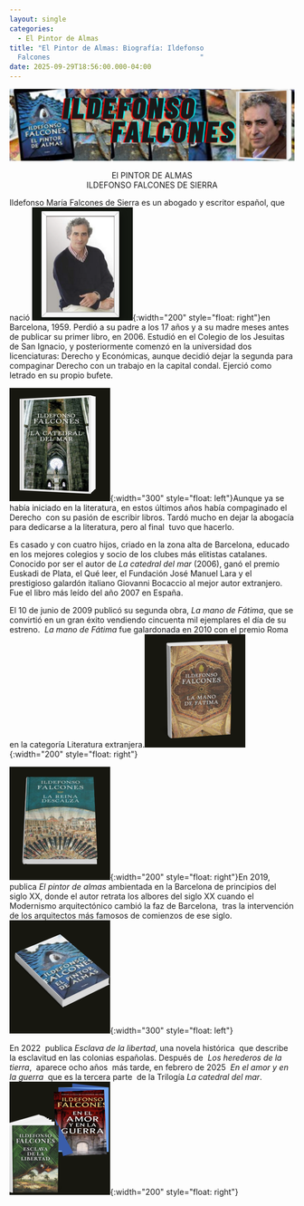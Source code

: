 ```yaml
---
layout: single
categories:
  - El Pintor de Almas
title: "El Pintor de Almas: Biografía: Ildefonso
  Falcones                                     "
date: 2025-09-29T18:56:00.000-04:00
---
```

![](/assets/img/banner-el-pintor-de-almas.png)

<center>El PINTOR DE ALMAS</center> 
<center>ILDEFONSO FALCONES DE SIERRA</center>

Ildefonso María Falcones de Sierra es un abogado y escritor español, que nació ![](/assets/img/idelmaro4.png){:width="200" style="float: right"}en Barcelona, 1959. Perdió a su padre a los 17 años y a su madre meses antes de publicar su primer libro, en 2006. Estudió en el Colegio de los Jesuitas de San Ignacio, y posteriormente comenzó en la universidad dos licenciaturas: Derecho y Económicas, aunque decidió dejar la segunda para compaginar Derecho con un trabajo en la capital condal. Ejerció como letrado en su propio bufete.

![](/assets/img/3.png){:width="300" style="float: left"}Aunque ya se había iniciado en la literatura, en estos últimos años había compaginado el Derecho  con su pasión de escribir libros. Tardó mucho en dejar la abogacía para dedicarse a la literatura, pero al final  tuvo que hacerlo.

Es casado y con cuatro hijos, criado en la zona alta de Barcelona, educado en los mejores colegios y socio de los clubes más elitistas catalanes. Conocido por ser el autor de *La catedral del mar* (2006), ganó el premio Euskadi de Plata, el Qué leer, el Fundación José Manuel Lara y el prestigioso galardón italiano Giovanni Bocaccio al mejor autor extranjero. Fue el libro más leído del año 2007 en España.

El 10 de junio de 2009 publicó su segunda obra, *La mano de Fátima*, que se convirtió en un gran éxito vendiendo cincuenta mil ejemplares el día de su estreno. ​ *La mano de Fátima* fue galardonada en 2010 con el premio Roma en la categoría Literatura extranjera.​![](/assets/img/fatima.png){:width="200" style="float: right"}

![](/assets/img/5.png){:width="200" style="float: right"}En 2019, publica *El pintor de almas* ambientada en la Barcelona de principios del siglo XX, donde el autor retrata los albores del siglo XX cuando el Modernismo arquitectónico cambió la faz de Barcelona,  tras la intervención de los arquitectos más famosos de comienzos de ese siglo.
![](/assets/img/6.png){:width="300" style="float: left"}

En 2022  publica *Esclava de la libertad*, una novela histórica  que describe la esclavitud en las colonias españolas. Después de  *Los herederos de la tierra*,  aparece ocho años  más tarde, en febrero de 2025  *En el amor y en la guerra*  que es la tercera parte  de la Trilogía *La catedral del mar*. ![](/assets/img/7.png){:width="200" style="float: right"}
